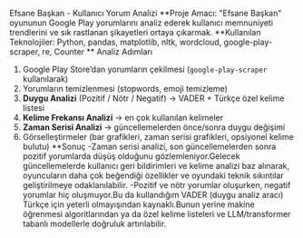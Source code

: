 Efsane Başkan - Kullanıcı Yorum Analizi
 **Proje Amacı:
 "Efsane Başkan" oyununun Google Play yorumlarını analiz ederek kullanıcı memnuniyeti trendlerini ve sık rastlanan şikayetleri ortaya çıkarmak.
 **Kullanılan Teknolojiler:
 Python, pandas, matplotlib, nltk, wordcloud, google-play-scraper, re, Counter
 ** Analiz Adımları
1. Google Play Store’dan yorumların çekilmesi (`google-play-scraper` kullanılarak)
2. Yorumların temizlenmesi (stopwords, emoji temizleme)
3. **Duygu Analizi** (Pozitif / Nötr / Negatif) → VADER + Türkçe özel kelime listesi
4. **Kelime Frekansı Analizi** → en çok kullanılan kelimeler
5. **Zaman Serisi Analizi** → güncellemelerden önce/sonra duygu değişimi
6. Görselleştirmeler (bar grafikleri, zaman serisi grafikleri, opsiyonel kelime bulutu)
 **Sonuç
 -Zaman serisi analizi, son güncellemelerden sonra pozitif yorumlarda düşüş olduğunu gözlemleniyor.Gelecek güncellemelerde kullanıcı geri bildirimleri ve kelime analizi baz alınarak, oyuncuların daha çok beğendiği özellikler ve oyundaki teknik sıkıntılar geliştirilmeye odaklanılabilir.
 -Pozitif ve nötr yorumlar oluşurken, negatif yorumlar hiç oluşmuyor.Bu da kullandığım VADER (duygu analiz aracı) Türkçe için yeterli olmayışından kaynaklı.Bunun yerine makine öğrenmesi algoritlarından ya da özel kelime listeleri ve LLM/transformer tabanlı modellerle doğruluk artırılabilir.
 
